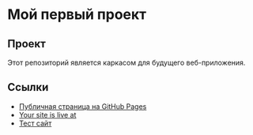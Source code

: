 # Мой первый проект

## Проект
Этот репозиторий является каркасом для будущего веб-приложения.

## Ссылки
- [Публичная страница на GitHub Pages](https://github.com/NE4EL/fullstack_EGOR_MIREA)
- [Your site is live at](https://ne4el.github.io/fullstack_EGOR_MIREA/)
- [Тест сайт](http://127.0.0.1:5500/src/index.html)

